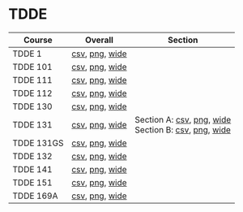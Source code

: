 # TDDE

| Course | Overall | Section |
| ------ | ------- | ------- |
| TDDE 1 | [csv](https://github.com/UCSD-Historical-Enrollment-Data/2024Fall/blob/main/overall/TDDE%201.csv), [png](https://raw.githubusercontent.com/UCSD-Historical-Enrollment-Data/2024Fall/main/plot_overall/TDDE%201.png), [wide](https://raw.githubusercontent.com/UCSD-Historical-Enrollment-Data/2024Fall/main/plot_overall_wide/TDDE%201.png) |  |
| TDDE 101 | [csv](https://github.com/UCSD-Historical-Enrollment-Data/2024Fall/blob/main/overall/TDDE%20101.csv), [png](https://raw.githubusercontent.com/UCSD-Historical-Enrollment-Data/2024Fall/main/plot_overall/TDDE%20101.png), [wide](https://raw.githubusercontent.com/UCSD-Historical-Enrollment-Data/2024Fall/main/plot_overall_wide/TDDE%20101.png) |  |
| TDDE 111 | [csv](https://github.com/UCSD-Historical-Enrollment-Data/2024Fall/blob/main/overall/TDDE%20111.csv), [png](https://raw.githubusercontent.com/UCSD-Historical-Enrollment-Data/2024Fall/main/plot_overall/TDDE%20111.png), [wide](https://raw.githubusercontent.com/UCSD-Historical-Enrollment-Data/2024Fall/main/plot_overall_wide/TDDE%20111.png) |  |
| TDDE 112 | [csv](https://github.com/UCSD-Historical-Enrollment-Data/2024Fall/blob/main/overall/TDDE%20112.csv), [png](https://raw.githubusercontent.com/UCSD-Historical-Enrollment-Data/2024Fall/main/plot_overall/TDDE%20112.png), [wide](https://raw.githubusercontent.com/UCSD-Historical-Enrollment-Data/2024Fall/main/plot_overall_wide/TDDE%20112.png) |  |
| TDDE 130 | [csv](https://github.com/UCSD-Historical-Enrollment-Data/2024Fall/blob/main/overall/TDDE%20130.csv), [png](https://raw.githubusercontent.com/UCSD-Historical-Enrollment-Data/2024Fall/main/plot_overall/TDDE%20130.png), [wide](https://raw.githubusercontent.com/UCSD-Historical-Enrollment-Data/2024Fall/main/plot_overall_wide/TDDE%20130.png) |  |
| TDDE 131 | [csv](https://github.com/UCSD-Historical-Enrollment-Data/2024Fall/blob/main/overall/TDDE%20131.csv), [png](https://raw.githubusercontent.com/UCSD-Historical-Enrollment-Data/2024Fall/main/plot_overall/TDDE%20131.png), [wide](https://raw.githubusercontent.com/UCSD-Historical-Enrollment-Data/2024Fall/main/plot_overall_wide/TDDE%20131.png) | Section A: [csv](https://github.com/UCSD-Historical-Enrollment-Data/2024Fall/blob/main/section/TDDE%20131_A.csv), [png](https://raw.githubusercontent.com/UCSD-Historical-Enrollment-Data/2024Fall/main/plot_section/TDDE%20131_A.png), [wide](https://raw.githubusercontent.com/UCSD-Historical-Enrollment-Data/2024Fall/main/plot_section_wide/TDDE%20131_A.png)<br>Section B: [csv](https://github.com/UCSD-Historical-Enrollment-Data/2024Fall/blob/main/section/TDDE%20131_B.csv), [png](https://raw.githubusercontent.com/UCSD-Historical-Enrollment-Data/2024Fall/main/plot_section/TDDE%20131_B.png), [wide](https://raw.githubusercontent.com/UCSD-Historical-Enrollment-Data/2024Fall/main/plot_section_wide/TDDE%20131_B.png) |
| TDDE 131GS | [csv](https://github.com/UCSD-Historical-Enrollment-Data/2024Fall/blob/main/overall/TDDE%20131GS.csv), [png](https://raw.githubusercontent.com/UCSD-Historical-Enrollment-Data/2024Fall/main/plot_overall/TDDE%20131GS.png), [wide](https://raw.githubusercontent.com/UCSD-Historical-Enrollment-Data/2024Fall/main/plot_overall_wide/TDDE%20131GS.png) |  |
| TDDE 132 | [csv](https://github.com/UCSD-Historical-Enrollment-Data/2024Fall/blob/main/overall/TDDE%20132.csv), [png](https://raw.githubusercontent.com/UCSD-Historical-Enrollment-Data/2024Fall/main/plot_overall/TDDE%20132.png), [wide](https://raw.githubusercontent.com/UCSD-Historical-Enrollment-Data/2024Fall/main/plot_overall_wide/TDDE%20132.png) |  |
| TDDE 141 | [csv](https://github.com/UCSD-Historical-Enrollment-Data/2024Fall/blob/main/overall/TDDE%20141.csv), [png](https://raw.githubusercontent.com/UCSD-Historical-Enrollment-Data/2024Fall/main/plot_overall/TDDE%20141.png), [wide](https://raw.githubusercontent.com/UCSD-Historical-Enrollment-Data/2024Fall/main/plot_overall_wide/TDDE%20141.png) |  |
| TDDE 151 | [csv](https://github.com/UCSD-Historical-Enrollment-Data/2024Fall/blob/main/overall/TDDE%20151.csv), [png](https://raw.githubusercontent.com/UCSD-Historical-Enrollment-Data/2024Fall/main/plot_overall/TDDE%20151.png), [wide](https://raw.githubusercontent.com/UCSD-Historical-Enrollment-Data/2024Fall/main/plot_overall_wide/TDDE%20151.png) |  |
| TDDE 169A | [csv](https://github.com/UCSD-Historical-Enrollment-Data/2024Fall/blob/main/overall/TDDE%20169A.csv), [png](https://raw.githubusercontent.com/UCSD-Historical-Enrollment-Data/2024Fall/main/plot_overall/TDDE%20169A.png), [wide](https://raw.githubusercontent.com/UCSD-Historical-Enrollment-Data/2024Fall/main/plot_overall_wide/TDDE%20169A.png) |  |
